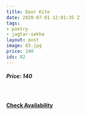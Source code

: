 ```yaml
---
title: Door Kite
date: 2020-07-01 12:01:35 Z
tags:
- poetry
- jagtar-sekha
layout: post
image: 83.jpg
price: 140
ids: 82
---
```


<h5>Price: 140</h5><br>

<h4><a class="add-cart cart1" href="{{ site.baseurl }}/books#82"><b>Check Availability</b></a></h4>

<body>
 <script src="{{ site.baseurl }}/js/main.js"></script>
 </body>